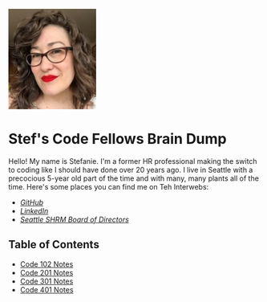 
![headshot](Headshot.jpg)

# Stef's Code Fellows Brain Dump

Hello! My name is Stefanie. I'm a former HR professional making the switch to coding like I should have done over 20 years ago. I live in Seattle with a precocious 5-year old part of the time and with many, many plants all of the time. Here's some places you can find me on Teh Interwebs:
- *[GitHub](https://github.com/stefrie)*
- *[LinkedIn](https://www.linkedin.com/in/stefanieriehle/)*
- *[Seattle SHRM Board of Directors](https://shrm-seattle.site-ym.com/page/Leadership68)*

## Table of Contents
  - [Code 102 Notes](102.md)
  - [Code 201 Notes](201.md)
  - [Code 301 Notes](301.md)
  - [Code 401 Notes](401.md)
